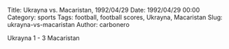 Title: Ukrayna vs. Macaristan, 1992/04/29
Date: 1992/04/29 00:00
Category: sports
Tags: football, football scores, Ukrayna, Macaristan
Slug: ukrayna-vs-macaristan
Author: carbonero


Ukrayna 1 - 3 Macaristan
